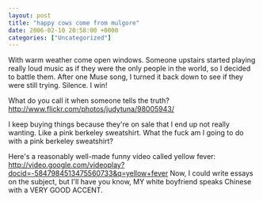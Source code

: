 ```yaml
---
layout: post
title: "happy cows come from mulgore"
date: 2006-02-10 20:58:00 +0000
categories: ["Uncategorized"]
---
```


With warm weather come open windows. Someone upstairs started playing really loud music as if they were the only people in the world, so I decided to battle them. After one Muse song, I turned it back down to see if they were still trying. Silence. I win!

What do you call it when someone tells the truth? http://www.flickr.com/photos/judytuna/98005943/

I keep buying things because they're on sale that I end up not really wanting. Like a pink berkeley sweatshirt. What the fuck am I going to do with a pink berkeley sweatshirt?

Here's a reasonably well-made funny video called yellow fever: http://video.google.com/videoplay?docid=-5847984513475560733&q=yellow+fever  Now, I could write essays on the subject, but I'll have you know, MY white boyfriend speaks Chinese with a VERY GOOD ACCENT.